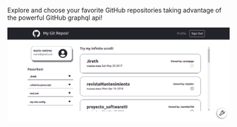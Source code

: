 Explore and choose your favorite GitHub repositories taking advantage of the powerful GitHub graphql api!

![gitpanel](https://github.com/JuanMa2700/git-panel/blob/main/git-panel.png)
